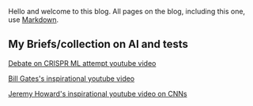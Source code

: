 Hello and welcome to this blog. All pages on the blog, including this one, use [Markdown](https://guides.github.com/features/mastering-markdown/).

## My Briefs/collection on AI and tests

[Debate on CRISPR ML attempt youtube video](https://youtu.be/5uVvVmZPfzo)

[Bill Gates's inspirational youtube video](https://youtu.be/vapTJLUSvpQ)

[Jeremy Howard's inspirational youtube video on CNNs](https://youtu.be/hkBa9pU-H48)
